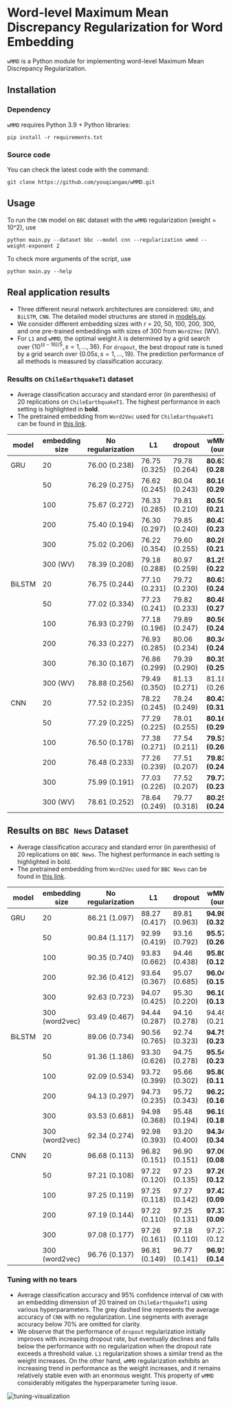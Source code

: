 # Word-level Maximum Mean Discrepancy Regularization for Word Embedding

`wMMD` is a Python module for implementing word-level Maximum Mean Discrepancy Regularization.

## Installation

### Dependency

`wMMD` requires Python 3.9 + Python libraries:
```shell
pip install -r requirements.txt
```

### Source code

You can check the latest code with the command:
```
git clone https://github.com/youqiangao/wMMD.git
```

## Usage

To run the `CNN` model on `BBC` dataset with the `wMMD` regularization (weight = 10^2), use 
```shell
python main.py --dataset bbc --model cnn --regularization wmmd --weight-exponent 2 
```

To check more arguments of the script, use 
```shell
python main.py --help
```

## Real application results

+ Three different neural network architectures are considered: `GRU`, and `BiLSTM`, `CNN`. The detailed model structures are stored in [models.py](https://github.com/youqiangao/word-level-Maximum-Mean-Discrepancy/blob/main/models.py).
+ We consider different embedding sizes with $r$ = 20, 50, 100, 200, 300, and one pre-trained embeddings with sizes of 300 from `Word2Vec` (WV).
+ For `L1` and `wMMD`, the optimal weight $\lambda$ is determined by a grid search over $\{10^{(s-16)/5}, s = 1, \dots, 36\}$. For `dropout`, the best dropout rate is tuned by a grid search over $\{ 0.05s, s = 1, \dots, 19\}$. The prediction performance of all methods is measured by classification accuracy.

### Results on `ChileEarthquakeT1` dataset

+ Average classification accuracy and standard error (in parenthesis) of 20 replications on `ChileEarthquakeT1`. The highest performance in each setting is highlighted in **bold**.
+ The pretrained embedding from `Word2Vec` used for `ChileEarthquakeT1` can be found in [this link](https://github.com/dccuchile/spanish-word-embeddings).

| model  | embedding size | No regularization | L1            | dropout       | wMMD (our)          |
|--------|----------------|-------------------|---------------|---------------|------------------------|
| GRU    | 20             | 76.00 (0.238)     | 76.75 (0.325) | 79.78 (0.264) | **80.63 (0.281)** |
|        | 50             | 76.29 (0.275)     | 76.62 (0.245) | 80.04 (0.243) | **80.16 (0.296)** |
|        | 100            | 75.67 (0.272)     | 76.33 (0.285) | 79.81 (0.210) | **80.50 (0.217)** |
|        | 200            | 75.40 (0.194)     | 76.30 (0.297) | 79.85 (0.240) | **80.43 (0.237)** |
|        | 300            | 75.02 (0.206)     | 76.22 (0.354) | 79.60 (0.255) | **80.28 (0.217)** |
|        | 300 (WV) | 78.39 (0.208)     | 79.18 (0.288) | 80.97 (0.259) | **81.25 (0.220)** |
| BiLSTM | 20             | 76.75 (0.244)     | 77.10 (0.231) | 79.72 (0.230) | **80.61 (0.246)** |
|        | 50             | 77.02 (0.334)     | 77.23 (0.241) | 79.82 (0.233) | **80.48 (0.277)** |
|        | 100            | 76.93 (0.279)     | 77.18 (0.196) | 79.89 (0.247) | **80.56 (0.241)** |
|        | 200            | 76.33 (0.227)     | 76.93 (0.285) | 80.06 (0.234) | **80.34 (0.247)** |
|        | 300            | 76.30 (0.167)     | 76.86 (0.299) | 79.39 (0.290) | **80.35 (0.250)** |
|        | 300 (WV) | 78.88 (0.256)     | 79.49 (0.350) | 81.13 (0.271) | 81.18 (0.262)          |
| CNN    | 20             | 77.52 (0.235)     | 78.22 (0.245) | 78.24 (0.249) | **80.43 (0.311)** |
|        | 50             | 77.29 (0.225)     | 77.29 (0.225) | 78.01 (0.255) | **80.16 (0.296)** |
|        | 100            | 76.50 (0.178)     | 77.38 (0.271) | 77.54 (0.211) | **79.51 (0.265)** |
|        | 200            | 76.48 (0.233)     | 77.26 (0.239) | 77.51 (0.207) | **79.83 (0.246)** |
|        | 300            | 75.99 (0.191)     | 77.03 (0.226) | 77.52 (0.207) | **79.77 (0.239)** |
|        | 300 (WV) | 78.61 (0.252)     | 78.64 (0.249) | 79.77 (0.318) | **80.25 (0.245)** |

## Results on `BBC News` Dataset

+ Average classification accuracy and standard error (in parenthesis) of 20 replications on `BBC News`. The highest performance in each setting is highlighted in bold.
+ The pretrained embedding from `Word2Vec` used for `BBC News` can be found in [this link](https://github.com/RaRe-Technologies/gensim-data).

| model  | embedding size | No regularization | L1            | dropout       | wMMD (our)          |
|--------|----------------|-------------------|---------------|---------------|------------------------|
| GRU    | 20             | 86.21 (1.097)     | 88.27 (0.417) | 89.81 (0.963) | **94.98 (0.324)** |
|        | 50             | 90.84 (1.117)     | 92.99 (0.419) | 93.16 (0.792) | **95.57 (0.266)** |
|        | 100            | 90.35 (0.740)     | 93.83 (0.662) | 94.46 (0.438) | **95.80 (0.123)** |
|        | 200            | 92.36 (0.412)     | 93.64 (0.367) | 95.07 (0.685) | **96.04 (0.153)** |
|        | 300            | 92.63 (0.723)     | 94.07 (0.425) | 95.30 (0.220) | **96.10 (0.136)** |
|        | 300 (word2vec) | 93.49 (0.467)     | 94.44 (0.287) | 94.16 (0.278) | 94.48 (0.215)          |
| BiLSTM | 20             | 89.06 (0.734)     | 90.56 (0.765) | 92.74 (0.323) | **94.75 (0.231)** |
|        | 50             | 91.36 (1.186)     | 93.30 (0.626) | 94.75 (0.278) | **95.54 (0.237)** |
|        | 100            | 92.09 (0.534)     | 93.72 (0.399) | 95.66 (0.302) | **95.80 (0.116)** |
|        | 200            | 94.13 (0.297)     | 94.73 (0.235) | 95.72 (0.343) | **96.22 (0.162)** |
|        | 300            | 93.53 (0.681)     | 94.98 (0.368) | 95.48 (0.194) | **96.19 (0.182)** |
|        | 300 (word2vec) | 92.34 (0.274)     | 92.98 (0.393) | 93.20 (0.400) | **94.34 (0.347)** |
| CNN    | 20             | 96.68 (0.113)     | 96.82 (0.151) | 96.90 (0.151) | **97.06 (0.088)** |
|        | 50             | 97.21 (0.108)     | 97.22 (0.120) | 97.23 (0.135) | **97.26 (0.125)** |
|        | 100            | 97.25 (0.119)     | 97.25 (0.118) | 97.27 (0.142) | **97.42 (0.096)** |
|        | 200            | 97.19 (0.144)     | 97.22 (0.110) | 97.25 (0.131) | **97.37 (0.095)** |
|        | 300            | 97.08 (0.177)     | 97.26 (0.161) | 97.18 (0.110) | 97.27 (0.129)          |
|        | 300 (word2vec) | 96.76 (0.137)     | 96.81 (0.149) | 96.77 (0.141) | **96.91 (0.141)** |


### Tuning with no tears

+ Average classification accuracy and 95% confidence interval of `CNN` with an embedding dimension of 20 trained on `ChileEarthquakeT1` using various hyperparameters. The grey dashed line represents the average accuracy of `CNN` with no regularization. Line segments with average accuracy below 70% are omitted for clarity. 
+ We observe that the performance of `dropout` regularization initially improves with increasing dropout rate, but eventually declines and falls below the performance with no regularization when the dropout rate exceeds a threshold value. `L1` regularization shows a similar trend as the weight increases. On the other hand, `wMMD` regularization exhibits an increasing trend in performance as the weight increases, and it remains relatively stable even with an enormous weight. This property of `wMMD` considerably mitigates the hyperparameter tuning issue.

![tuning-visualization](https://github.com/youqiangao/word-level-Maximum-Mean-Discrepancy/assets/26051979/95ab9bdb-284a-4176-a37d-afcf6370cf51)